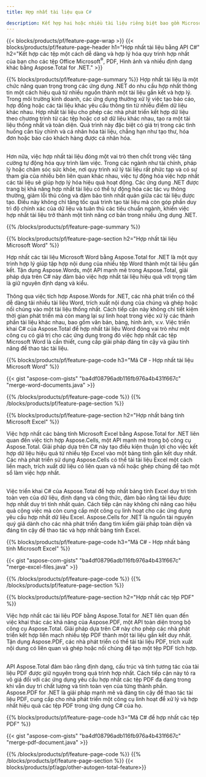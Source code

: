 ```yaml
---
title: Hợp nhất tài liệu qua C# 

description: Kết hợp hai hoặc nhiều tài liệu riêng biệt bao gồm Microsoft Word, Excel, PowerPoint, PDF và Hình ảnh thông qua ứng dụng C# của bạn. Kiểm tra kết quả sáp nhập trực tuyến qua ứng dụng.
---
```


{{< blocks/products/pf/feature-page-wrap >}}
{{< blocks/products/pf/feature-page-header h1="Hợp nhất tài liệu bằng API C#" h2="Kết hợp các tệp một cách dễ dàng và hợp lý hóa quy trình hợp nhất của bạn cho các tệp Office Microsoft<sup>&reg;</sup>, PDF, Hình ảnh và nhiều định dạng khác bằng Aspose.Total for .NET." >}}

{{% blocks/products/pf/feature-page-summary %}}
Hợp nhất tài liệu là một chức năng quan trọng trong các ứng dụng .NET do nhu cầu hợp nhất thông tin một cách hiệu quả từ nhiều nguồn thành một tài liệu gắn kết và hợp lý. Trong môi trường kinh doanh, các ứng dụng thường xử lý việc tạo báo cáo, hợp đồng hoặc các tài liệu khác yêu cầu thông tin từ nhiều điểm dữ liệu khác nhau. Hợp nhất tài liệu cho phép các nhà phát triển kết hợp dữ liệu theo chương trình từ các tệp hoặc cơ sở dữ liệu khác nhau, tạo ra một tài liệu thống nhất và toàn diện. Quá trình này đặc biệt có giá trị trong các tình huống cần tùy chỉnh và cá nhân hóa tài liệu, chẳng hạn như tạo thư, hóa đơn hoặc báo cáo khách hàng được cá nhân hóa.<br /><br />

Hơn nữa, việc hợp nhất tài liệu đóng một vai trò then chốt trong việc tăng cường tự động hóa quy trình làm việc. Trong các ngành như tài chính, pháp lý hoặc chăm sóc sức khỏe, nơi quy trình xử lý tài liệu rất phức tạp và có sự tham gia của nhiều bên liên quan khác nhau, việc tự động hóa việc hợp nhất các tài liệu sẽ giúp hợp lý hóa hiệu quả hoạt động. Các ứng dụng .NET được trang bị khả năng hợp nhất tài liệu có thể tự động hóa các tác vụ thông thường, giảm lỗi thủ công và đảm bảo tính nhất quán giữa các tài liệu được tạo. Điều này không chỉ tăng tốc quá trình tạo tài liệu mà còn góp phần duy trì độ chính xác của dữ liệu và tuân thủ các tiêu chuẩn ngành, khiến việc hợp nhất tài liệu trở thành một tính năng cơ bản trong nhiều ứng dụng .NET.

{{% /blocks/products/pf/feature-page-summary  %}}

{{% blocks/products/pf/feature-page-section  h2="Hợp nhất tài liệu Microsoft Word" %}}

Hợp nhất các tài liệu Microsoft Word bằng Aspose.Total for .NET là một quy trình hợp lý giúp tập hợp nội dung của nhiều tệp Word thành một tài liệu gắn kết. Tận dụng Aspose.Words, một API mạnh mẽ trong Aspose.Total, giải pháp dựa trên C# này đảm bảo việc hợp nhất tài liệu hiệu quả với trọng tâm là giữ nguyên định dạng và kiểu. 
<br /><br />
Thông qua việc tích hợp Aspose.Words for .NET, các nhà phát triển có thể dễ dàng tải nhiều tài liệu Word, trích xuất nội dung của chúng và ghép hoặc nối chúng vào một tài liệu thống nhất. Cách tiếp cận này không chỉ tiết kiệm thời gian phát triển mà còn mang lại sự linh hoạt trong việc xử lý các thành phần tài liệu khác nhau, bao gồm văn bản, bảng, hình ảnh, v.v. Việc triển khai C# của Aspose.Total để hợp nhất tài liệu Word đóng vai trò như một công cụ có giá trị cho các ứng dụng trong đó việc hợp nhất các tệp Microsoft Word là cần thiết, cung cấp giải pháp đáng tin cậy và giàu tính năng để thao tác tài liệu.


{{% blocks/products/pf/feature-page-code h3="Mã C# - Hợp nhất tài liệu Microsoft Word" %}}

{{< gist "aspose-com-gists" "ba4df08796adb116fb976a4b431f667c" "merge-word-documents.java" >}}

{{% /blocks/products/pf/feature-page-code  %}}
{{% /blocks/products/pf/feature-page-section %}}

{{% blocks/products/pf/feature-page-section  h2="Hợp nhất bảng tính Microsoft Excel" %}}

Việc hợp nhất các bảng tính Microsoft Excel bằng Aspose.Total for .NET liên quan đến việc tích hợp Aspose.Cells, một API mạnh mẽ trong bộ công cụ Aspose.Total. Giải pháp dựa trên C# này tạo điều kiện thuận lợi cho việc kết hợp dữ liệu hiệu quả từ nhiều tệp Excel vào một bảng tính gắn kết duy nhất. Các nhà phát triển sử dụng Aspose.Cells có thể tải tài liệu Excel một cách liền mạch, trích xuất dữ liệu có liên quan và nối hoặc ghép chúng để tạo một sổ làm việc hợp nhất. <br /> <br />

Việc triển khai C# của Aspose.Total để hợp nhất bảng tính Excel duy trì tính toàn vẹn của dữ liệu, định dạng và công thức, đảm bảo rằng tài liệu được hợp nhất duy trì tính nhất quán. Cách tiếp cận này không chỉ nâng cao hiệu quả công việc mà còn cung cấp một công cụ linh hoạt cho các ứng dụng yêu cầu hợp nhất dữ liệu Excel. Aspose.Cells for .NET là nguồn tài nguyên quý giá dành cho các nhà phát triển đang tìm kiếm giải pháp toàn diện và đáng tin cậy để thao tác và hợp nhất bảng tính Excel.


{{% blocks/products/pf/feature-page-code h3="Mã C# - Hợp nhất bảng tính Microsoft Excel" %}}

{{< gist "aspose-com-gists" "ba4df08796adb116fb976a4b431f667c" "merge-excel-files.java" >}}

{{% /blocks/products/pf/feature-page-code  %}}
{{% /blocks/products/pf/feature-page-section %}}


{{% blocks/products/pf/feature-page-section  h2="Hợp nhất các tệp PDF" %}}

Việc hợp nhất các tài liệu PDF bằng Aspose.Total for .NET liên quan đến việc khai thác các khả năng của Aspose.PDF, một API toàn diện trong bộ công cụ Aspose.Total. Giải pháp dựa trên C# này cho phép các nhà phát triển kết hợp liền mạch nhiều tệp PDF thành một tài liệu gắn kết duy nhất. Tận dụng Aspose.PDF, các nhà phát triển có thể tải tài liệu PDF, trích xuất nội dung có liên quan và ghép hoặc nối chúng để tạo một tệp PDF tích hợp. <br /><br />

API Aspose.Total đảm bảo rằng định dạng, cấu trúc và tính tương tác của tài liệu PDF được giữ nguyên trong quá trình hợp nhất. Cách tiếp cận này tỏ ra vô giá đối với các ứng dụng yêu cầu hợp nhất các tệp PDF đa dạng trong khi vẫn duy trì chất lượng và tính toàn vẹn của từng thành phần. Aspose.PDF for .NET là giải pháp mạnh mẽ và đáng tin cậy để thao tác tài liệu PDF, cung cấp cho nhà phát triển một công cụ linh hoạt để xử lý và hợp nhất hiệu quả các tệp PDF trong ứng dụng C# của họ. 

{{% blocks/products/pf/feature-page-code h3="Mã C# để hợp nhất các tệp PDF" %}}

{{< gist "aspose-com-gists" "ba4df08796adb116fb976a4b431f667c" "merge-pdf-document.java" >}}

{{% /blocks/products/pf/feature-page-code  %}}
{{% /blocks/products/pf/feature-page-section %}}
{{< blocks/products/pf/agp/other-autogen-total-feature>}}